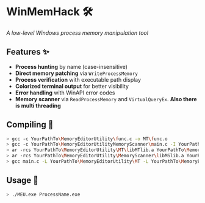 # WinMemHack 🛠️  
*A low-level Windows process memory manipulation tool*

## Features ✨
- **Process hunting** by name (case-insensitive)
- **Direct memory patching** via `WriteProcessMemory`
- **Process verification** with executable path display
- **Colorized terminal output** for better visibility
- **Error handling** with WinAPI error codes
- **Memory scanner** via `ReadProcessMemory` and `VirtualQueryEx`. **Also there is multi threading**

## Compiling 🔧
```bash
> gcc -c YourPathTo\MemoryEditorUtility\func.c -o MT\func.o
> gcc -c YourPathTo\MemoryEditorUtilityMemoryScanner\main.c -I YourPathTo\MemoryEditorUtility\MT -o YourPathTo\MemoryEditorUtility\MemoryScanner\main.o
> ar -rcs YourPathTo\MemoryEditorUtility\MT\libMTlib.a YourPathTo\MemoryEditorUtility\MT\func.o
> ar -rcs YourPathTo\MemoryEditorUtility\MemoryScanner\libMSlib.a YourPathTo\MemoryEditorUtility\MemoryScanner\main.o
> gcc main.c -L YourPathTo\MemoryEditorUtility\MT -L YourPathTo\MemoryEditorUtility\MemoryScanner -lMSlib -lMTlib -I YourPathTo\MemoryEditorUtility\MT -I YourPathTo\MemoryEditorUtility\MemoryScanner -o MEU.exe
```
## Usage 🚀
```bash
> ./MEU.exe ProcessName.exe
```
